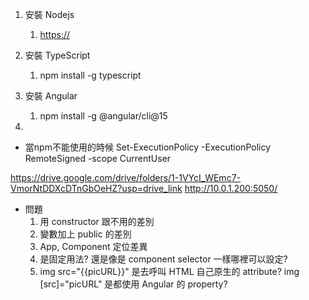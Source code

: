 1. 安裝 Nodejs
   1. [https://](https://nodejs.org/en/download/current)
2. 安裝 TypeScript
   1. npm install -g typescript
3. 安裝 Angular
   1. npm install -g @angular/cli@15

4. 

* 當npm不能使用的時候
  Set-ExecutionPolicy -ExecutionPolicy RemoteSigned -scope CurrentUser

https://drive.google.com/drive/folders/1-1VYcI_WEmc7-VmorNtDDXcDTnGbOeHZ?usp=drive_link
http://10.0.1.200:5050/

* 問題
  1. 用 constructor 跟不用的差別
  2. 變數加上 public 的差別
  3. App, Component 定位差異
  4. <router-outlet></router-outlet> 是固定用法? 還是像是 component selector 一樣哪裡可以設定?
  5. img src="{{picURL}}" 是去呼叫 HTML 自己原生的 attribute? img [src]="picURL" 是都使用 Angular 的 property?
